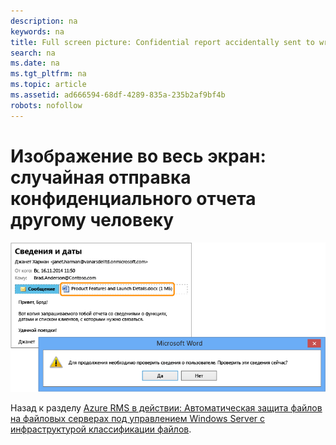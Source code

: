 ```yaml
---
description: na
keywords: na
title: Full screen picture: Confidential report accidentally sent to wrong person
search: na
ms.date: na
ms.tgt_pltfrm: na
ms.topic: article
ms.assetid: ad666594-68df-4289-835a-235b2af9bf4b
robots: nofollow
---
```

# Изображение во весь экран: случайная отправка конфиденциального отчета другому человеку
![](../Image/AzRMS_FCI_Email.png)

Назад к разделу [Azure RMS в действии: Автоматическая защита файлов на файловых серверах под управлением Windows Server с инфраструктурой классификации файлов](http://technet.microsoft.com/library/jj585026.aspx).

